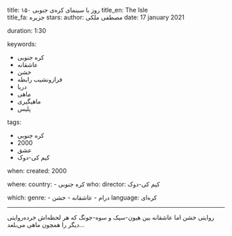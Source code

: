 
title: ۱۵۰ روز با سینمای کره‌ی جنوبی 
title_en: The Isle   
title_fa: جزیره
stars: 
author: مصطفی ملکی
date: 17 january 2021

duration: 1:30

keywords:
  - کره جنوبی
  - عاشقانه
  - خشن
  - فرازونشیب رابطه
  - دریا
  - ماهی
  - ماهیگیری
  - پلیس
  
tags:
  - کره جنوبی
  - 2000
  - عشق
  - کیم کی-دوک

when:
  created: 2000

where:
  country: 
    - کره جنوبی 
who:
  director: کیم کی-دوک

which:
  genre:
    - درام
    - عاشقانه
    - خشن
  language: کره‌ای

---

روایتی خشن اما عاشقانه بین هیون-سیک و سوه-جونگ که هر لحظه‌اش خرده‌روایتی دیگر را همچون ماهی می‌بلعد...
